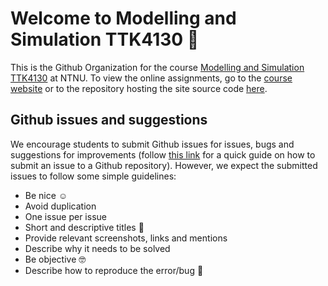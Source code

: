 # Welcome to Modelling and Simulation TTK4130 👋

This is the Github Organization for the course [Modelling and Simulation TTK4130](https://www.ntnu.edu/studies/courses/TTK4130#tab=omEmnet) at NTNU. To view the online assignments, go to the [course website](https://ttk4130.github.io) or to the repository hosting the site source code [here](https://github.com/ttk4130/ttk4130.github.io).

## Github issues and suggestions

We encourage students to submit Github issues for issues, bugs and suggestions for improvements (follow [this link](https://docs.github.com/en/issues/tracking-your-work-with-issues/configuring-issues/quickstart) for a quick guide on how to submit an issue to a Github repository). However, we expect the submitted issues to follow some simple guidelines:

  - Be nice ☺️
  - Avoid duplication
  - One issue per issue
  - Short and descriptive titles 🤏
  - Provide relevant screenshots, links and mentions
  - Describe why it needs to be solved
  - Be objective 🤓
  - Describe how to reproduce the error/bug 🐛

